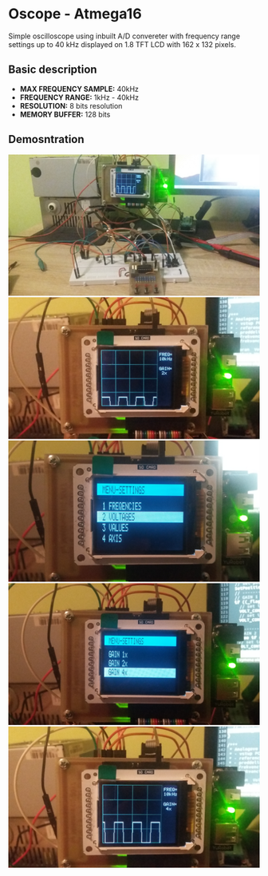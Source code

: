 # Oscope - Atmega16
Simple oscilloscope using inbuilt A/D convereter with frequency range settings up to 40 kHz displayed on 1.8 TFT LCD with 162 x 132 pixels.

## Basic description
- **MAX FREQUENCY SAMPLE:**&nbsp;40kHz
- **FREQUENCY RANGE:**&nbsp;1kHz - 40kHz
- **RESOLUTION:**&nbsp;8 bits resolution
- **MEMORY BUFFER:**&nbsp;128 bits

## Demosntration
![40kHz sampling](img/5.jpg)
![40kHz sampling](img/1.jpg)
![40kHz sampling](img/2.jpg)
![40kHz sampling](img/3.jpg)
![40kHz sampling](img/4.jpg)
